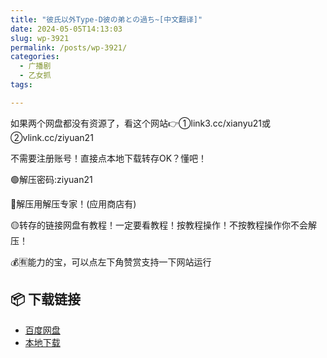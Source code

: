 ```yaml
---
title: "彼氏以外Type-D彼の弟との過ち~[中文翻译]"
date: 2024-05-05T14:13:03
slug: wp-3921
permalink: /posts/wp-3921/
categories:
  - 广播剧
  - 乙女抓
tags:

---
```


如果两个网盘都没有资源了，看这个网站👉①link3.cc/xianyu21或②vlink.cc/ziyuan21

不需要注册账号！直接点本地下载转存OK？懂吧！

🟢解压密码:ziyuan21

🔵解压用解压专家！(应用商店有)

🟡转存的链接网盘有教程！一定要看教程！按教程操作！不按教程操作你不会解压！

💰🈶能力的宝，可以点左下角赞赏支持一下网站运行

## 📦 下载链接
- [百度网盘](https://blziyuan21.com/pay-download/3921?key=d202beb333&down_id=0)
- [本地下载](https://blziyuan21.com/pay-download/3921?key=d202beb333&down_id=1)

